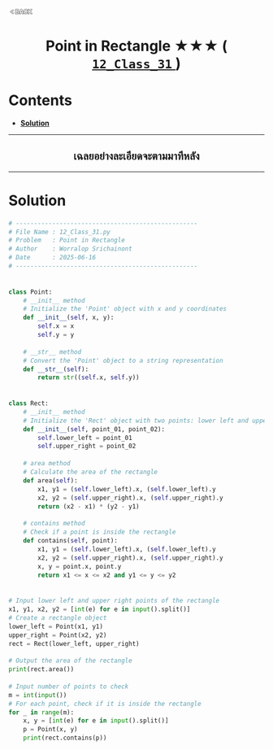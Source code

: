 <p align="left">
  <a href="../README.md">
    <img src="../../Z99-OTHERS/00-common/00-back.png" style="width:10%">
  </a>
</p>

<div align="center">
  <h1>
    Point in Rectangle ★★★ (
      <a href="https://drive.google.com/file/d/1J4JtVByVaxCBeTAMoNvS2-byi9OLLFbC/view?usp=drive_link">
        <code>12_Class_31</code>
      </a>
    )
  </h1>
</div>

# Contents

-   [**Solution**](#solution)

---

<div align="center">
  <h2>เฉลยอย่างละเอียดจะตามมาทีหลัง</h2>
</div>

---

# Solution

```python
# --------------------------------------------------
# File Name : 12_Class_31.py
# Problem   : Point in Rectangle
# Author    : Worralop Srichainont
# Date      : 2025-06-16
# --------------------------------------------------


class Point:
    # __init__ method
    # Initialize the 'Point' object with x and y coordinates
    def __init__(self, x, y):
        self.x = x
        self.y = y

    # __str__ method
    # Convert the 'Point' object to a string representation
    def __str__(self):
        return str((self.x, self.y))


class Rect:
    # __init__ method
    # Initialize the 'Rect' object with two points: lower left and upper right
    def __init__(self, point_01, point_02):
        self.lower_left = point_01
        self.upper_right = point_02

    # area method
    # Calculate the area of the rectangle
    def area(self):
        x1, y1 = (self.lower_left).x, (self.lower_left).y
        x2, y2 = (self.upper_right).x, (self.upper_right).y
        return (x2 - x1) * (y2 - y1)

    # contains method
    # Check if a point is inside the rectangle
    def contains(self, point):
        x1, y1 = (self.lower_left).x, (self.lower_left).y
        x2, y2 = (self.upper_right).x, (self.upper_right).y
        x, y = point.x, point.y
        return x1 <= x <= x2 and y1 <= y <= y2


# Input lower left and upper right points of the rectangle
x1, y1, x2, y2 = [int(e) for e in input().split()]
# Create a rectangle object
lower_left = Point(x1, y1)
upper_right = Point(x2, y2)
rect = Rect(lower_left, upper_right)

# Output the area of the rectangle
print(rect.area())

# Input number of points to check
m = int(input())
# For each point, check if it is inside the rectangle
for _ in range(m):
    x, y = [int(e) for e in input().split()]
    p = Point(x, y)
    print(rect.contains(p))
```
